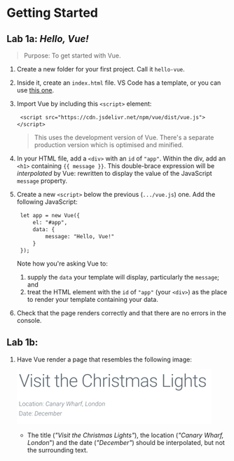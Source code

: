 # Getting Started

## Lab 1a: _Hello, Vue!_

> Purpose: To get started with Vue.

1.  Create a new folder for your first project. Call it `hello-vue`.

2.  Inside it, create an `index.html` file. VS Code has a template, or you can use [this one](https://gist.github.com/petermunro/3ea1faf42553c9edb281b80d68d2627b).

3.  Import Vue by including this `<script>` element:

         <script src="https://cdn.jsdelivr.net/npm/vue/dist/vue.js"></script>

    > This uses the development version of Vue. There's a separate production version which is optimised and minified.

4. In your HTML file, add a `<div>` with an `id` of `"app"`.
   Within the div, add an `<h1>` containing `{{ message }}`.
   This double-brace expression will be _interpolated_ by Vue:
   rewritten to display the value of the JavaScript `message` property.

5. Create a new `<script>` below the previous (`.../vue.js`) one.
   Add the following JavaScript:

        let app = new Vue({
            el: "#app",
            data: {
                message: "Hello, Vue!"
            }
        });

   Note how you're asking Vue to:

    1. supply the `data` your template will display, particularly the `message`; and
    2. treat the HTML element with the `id` of `"app"` (your `<div>`) as the place to render your template containing your data.

6. Check that the page renders correctly and that there are no errors in the console.


## Lab 1b: 

1. Have Vue render a page that resembles the following image:

    ![Visit the Christmas Lights Rendering](images/visit-the-christmas-lights-rendering.png)

    - The title (_"Visit the Christmas Lights"_), the location (_"Canary Wharf, London_") and the date (_"December"_) should be interpolated, but not the surrounding text.